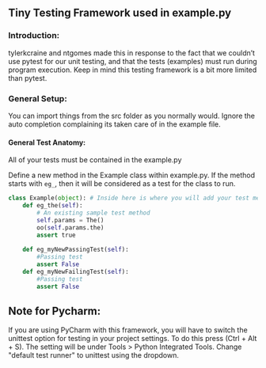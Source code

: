 ## Tiny Testing Framework used in example.py

### Introduction:

tylerkcraine and ntgomes made this in response to the fact that we couldn’t use pytest for our unit testing, and that the tests (examples) must run during program execution. Keep in mind this testing framework is a bit more limited than pytest.

### General Setup:

You can import things from the src folder as you normally would. Ignore the auto completion complaining its taken care of in the example file. 

#### General Test Anatomy:
All of your tests must be contained in the example.py

Define a new method in the Example class within example.py. If the method starts with `eg_`, then it will be considered as a test for the class to run.

```python
class Example(object): # Inside here is where you will add your test method
	def eg_the(self):
		# An existing sample test method
		self.params = The()
        oo(self.params.the)
		assert true
	
	def eg_myNewPassingTest(self):
		#Passing test
		assert False
	def eg_myNewFailingTest(self):
		#Passing test
		assert False
```

## Note for Pycharm:
If you are using PyCharm with this framework, you will have to switch the unittest option for testing in your project settings.
To do this press (Ctrl + Alt + S). The setting will be under Tools > Python Integrated Tools. Change "default test runner" to unittest using the dropdown.